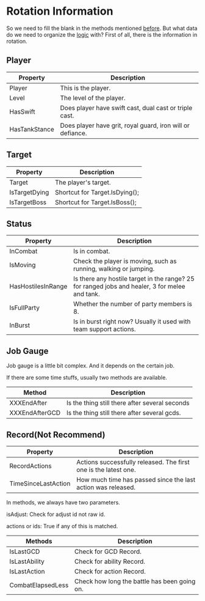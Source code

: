 # Rotation Information

So we need to fill the blank in the methods mentioned [before](RotationDev/rotation.md). But what data do we need to organize the [logic](https://learn.microsoft.com/en-us/dotnet/csharp/language-reference/operators/boolean-logical-operators) with? First of all, there is the information in rotation.

## Player

| Property      | Description                                                 |
| ------------- | ----------------------------------------------------------- |
| Player        | This is the player.                                         |
| Level         | The level of the player.                                    |
| HasSwift      | Does player have swift cast, dual cast or triple cast.      |
| HasTankStance | Does player have grit, royal guard,  iron will or defiance. |



## Target

| Property      | Description                    |
| ------------- | ------------------------------ |
| Target        | The player's target.           |
| IsTargetDying | Shortcut for Target.IsDying(); |
| IsTargetBoss  | Shortcut for Target.IsBoss();  |



## Status

| Property | Description |
| -------- | ----------- |
| InCombat           | Is in combat.                                                |
| IsMoving           | Check the player is moving, such as running, walking or jumping. |
| HasHostilesInRange | Is there any hostile target in the range? 25 for ranged jobs and healer, 3 for melee and tank. |
| IsFullParty        | Whether the number of party members is 8.                    |
| InBurst            | Is in burst right now? Usually it used with team support actions. |



## Job Gauge

Job gauge is a little bit complex. And it depends on the certain job.

If there are some time stuffs, usually two methods are available.

| Method         | Description                                    |
| -------------- | ---------------------------------------------- |
| XXXEndAfter    | Is the thing still there after several seconds |
| XXXEndAfterGCD | Is the thing still there after several gcds.   |



## Record(Not Recommend)

| Property            | Description                                                  |
| ------------------- | ------------------------------------------------------------ |
| RecordActions       | Actions successfully released. The first one is the latest one. |
| TimeSinceLastAction | How much time has passed since the last action was released. |

In methods, we always have two parameters.

isAdjust: Check for adjust id not raw id.

actions or ids: True if any of this is matched.

| Methods           | Description                                   |
| ----------------- | --------------------------------------------- |
| IsLastGCD         | Check for GCD Record.                         |
| IsLastAbility     | Check for ability Record.                     |
| IsLastAction      | Check for action Record.                      |
| CombatElapsedLess | Check  how long the battle has been going on. |





